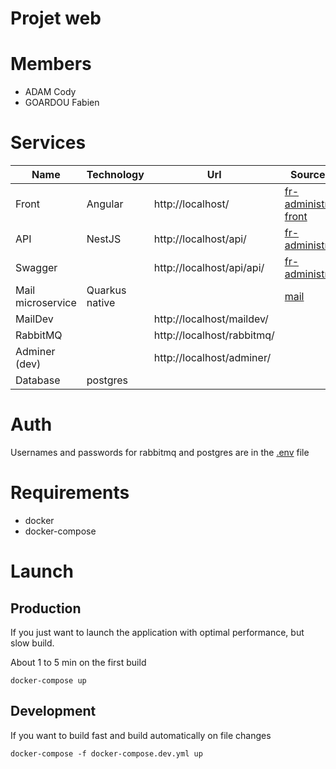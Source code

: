 # Projet web

# Members
- ADAM Cody
- GOARDOU Fabien

# Services
| Name              | Technology     | Url                        | Source code                                           |
|-------------------|----------------|----------------------------|-------------------------------------------------------|
| Front             | Angular        | http://localhost/          | [fr-administration-front](./fr-administration-front/) | 
| API               | NestJS         | http://localhost/api/      | [fr-administration](./fr-administration/)             |
| Swagger           |                | http://localhost/api/api/  | [fr-administration](./fr-administration/)             |
| Mail microservice | Quarkus native |                            | [mail](./mail/)                                       |
| MailDev           |                | http://localhost/maildev/  |                                                       |
| RabbitMQ          |                | http://localhost/rabbitmq/ |                                                       |
| Adminer (dev)     |                | http://localhost/adminer/  |                                                       |
| Database          | postgres       |                            |                                                       |

# Auth
Usernames and passwords for rabbitmq and postgres are in the [.env](./.env) file

# Requirements
- docker
- docker-compose

# Launch
## Production
If you just want to launch the application with optimal performance, but slow build.

About 1 to 5 min on the first build
```shell
docker-compose up
```

## Development
If you want to build fast and build automatically on file changes
```shell
docker-compose -f docker-compose.dev.yml up
```